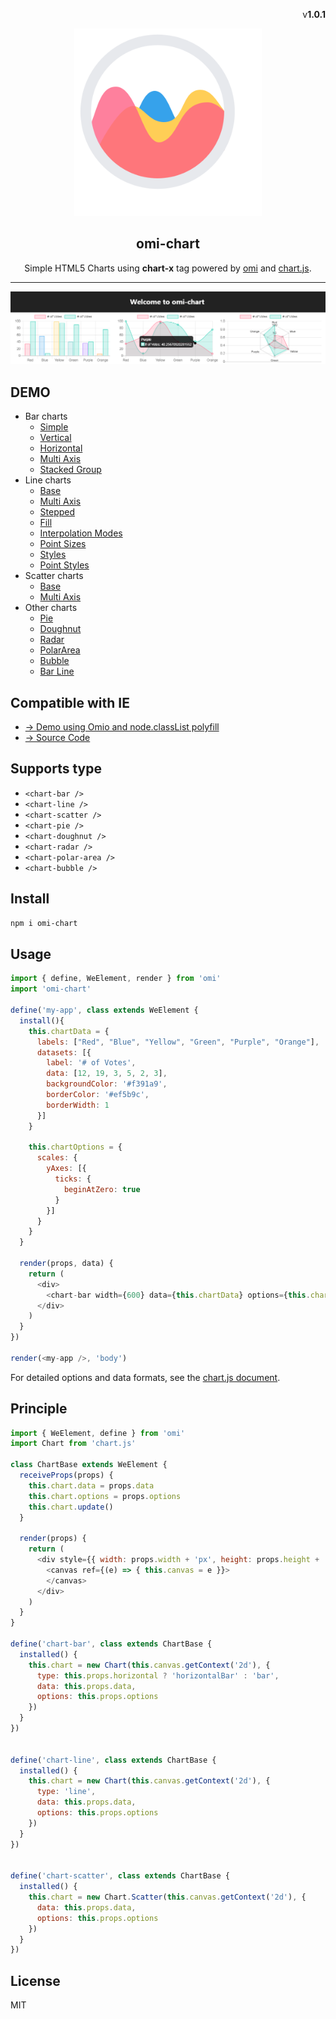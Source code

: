 ﻿<p align="right">v<strong>1.0.1</strong></p>
<p align="center"><img src="./assets/omi-chart.svg" alt="omi-chart" width="300"/></p>
<h2 align="center">omi-chart</h2>
<p  align="center">Simple HTML5 Charts using <strong>chart-x</strong> tag powered by <a href="https://github.com/Tencent/omi">omi</a> and <a href="https://www.chartjs.org/" rel="nofollow">chart.js</a>.</p>

---

[![omi-chart](./assets/omi-chart2.png)](https://tencent.github.io/omi/packages/omi-chart/repl/index.html)

## DEMO

- Bar charts
  - [Simple](https://tencent.github.io/omi/packages/omi-chart/repl/index.html)
  - [Vertical](https://tencent.github.io/omi/packages/omi-chart/repl/bar-vertical.html)
  - [Horizontal](https://tencent.github.io/omi/packages/omi-chart/repl/bar-horizontal.html)
  - [Multi Axis](https://tencent.github.io/omi/packages/omi-chart/repl/bar-multi-axis.html)
  - [Stacked Group](https://tencent.github.io/omi/packages/omi-chart/repl/bar-stacked-group.html)
- Line charts
  - [Base](https://tencent.github.io/omi/packages/omi-chart/repl/line-base.html)
  - [Multi Axis](https://tencent.github.io/omi/packages/omi-chart/repl/line-multi-axis.html)
  - [Stepped](https://tencent.github.io/omi/packages/omi-chart/repl/line-stepped.html)
  - [Fill](https://tencent.github.io/omi/packages/omi-chart/repl/line-fill.html)
  - [Interpolation Modes](https://tencent.github.io/omi/packages/omi-chart/repl/line-interpolation-modes.html)
  - [Point Sizes](https://tencent.github.io/omi/packages/omi-chart/repl/line-point-sizes.html)
  - [Styles](https://tencent.github.io/omi/packages/omi-chart/repl/line-styles.html)    
  - [Point Styles](https://tencent.github.io/omi/packages/omi-chart/repl/line-point-styles.html)    
- Scatter charts
  - [Base](https://tencent.github.io/omi/packages/omi-chart/repl/scatter-base.html)
  - [Multi Axis](https://tencent.github.io/omi/packages/omi-chart/repl/radar-multi-axis.html)
- Other charts
  - [Pie](https://tencent.github.io/omi/packages/omi-chart/repl/pie.html)
  - [Doughnut](https://tencent.github.io/omi/packages/omi-chart/repl/doughnut.html)
  - [Radar](https://tencent.github.io/omi/packages/omi-chart/repl/radar.html)
  - [PolarArea](https://tencent.github.io/omi/packages/omi-chart/repl/polar-area.html)
  - [Bubble](https://tencent.github.io/omi/packages/omi-chart/repl/bubble.html)
  - [Bar Line](https://tencent.github.io/omi/packages/omi-chart/repl/bar-line.html)

## Compatible with IE

- [→ Demo using Omio and node.classList polyfill](https://tencent.github.io/omi/packages/omi-chart/repl/ie-test.html)
- [→ Source Code](https://github.com/Tencent/omi/blob/master/packages/omi-chart/repl/ie-test.html)

## Supports type

* `<chart-bar />`
* `<chart-line />`
* `<chart-scatter />`
* `<chart-pie />`
* `<chart-doughnut />`
* `<chart-radar />`
* `<chart-polar-area />`
* `<chart-bubble />`

## Install

```bash
npm i omi-chart
```

## Usage

```js
import { define, WeElement, render } from 'omi'
import 'omi-chart'

define('my-app', class extends WeElement {
  install(){
    this.chartData = {
      labels: ["Red", "Blue", "Yellow", "Green", "Purple", "Orange"],
      datasets: [{
        label: '# of Votes',
        data: [12, 19, 3, 5, 2, 3],
        backgroundColor: '#f391a9',
        borderColor: '#ef5b9c',
        borderWidth: 1
      }]
    }
    
    this.chartOptions = {
      scales: {
        yAxes: [{
          ticks: {
            beginAtZero: true
          }
        }]
      }
    }
  }

  render(props, data) {
    return (
      <div>
        <chart-bar width={600} data={this.chartData} options={this.chartOptions} />
      </div>
    )
  }
})

render(<my-app />, 'body')
```

For detailed options and data formats, see the [chart.js document](https://www.chartjs.org/docs/latest/).

## Principle

```js
import { WeElement, define } from 'omi'
import Chart from 'chart.js'

class ChartBase extends WeElement {
  receiveProps(props) {
    this.chart.data = props.data
    this.chart.options = props.options
    this.chart.update()
  }

  render(props) {
    return (
      <div style={{ width: props.width + 'px', height: props.height + 'px' }}>
        <canvas ref={(e) => { this.canvas = e }}>
        </canvas>
      </div>
    )
  }
}

define('chart-bar', class extends ChartBase {
  installed() {
    this.chart = new Chart(this.canvas.getContext('2d'), {
      type: this.props.horizontal ? 'horizontalBar' : 'bar',
      data: this.props.data,
      options: this.props.options
    })
  }
})


define('chart-line', class extends ChartBase {
  installed() {
    this.chart = new Chart(this.canvas.getContext('2d'), {
      type: 'line',
      data: this.props.data,
      options: this.props.options
    })
  }
})


define('chart-scatter', class extends ChartBase {
  installed() {
    this.chart = new Chart.Scatter(this.canvas.getContext('2d'), {
      data: this.props.data,
      options: this.props.options
    })
  }
})
```

## License

MIT
